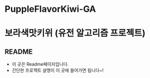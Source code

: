 # PuppleFlavorKiwi-GA
# 보라색맛키위 (유전 알고리즘 프로젝트)

## README
+ 이 곳은 Readme페이지입니다.
+ 간단한 프로젝트 설명이 이 곳에 들어가면 됩니다~!
